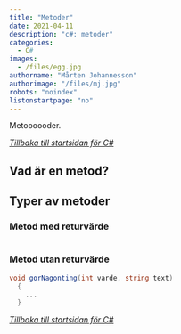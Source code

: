 ```yaml
---
title: "Metoder"
date: 2021-04-11
description: "c#: metoder"
categories:
  - C#
images:
  - /files/egg.jpg
authorname: "Mårten Johannesson"
authorimage: "/files/mj.jpg"
robots: "noindex"
listonstartpage: "no"
---
```


Metoooooder.
<!--more-->
*[Tillbaka till startsidan för C#](../)*

## Vad är en metod?

## Typer av metoder

### Metod med returvärde
```C#

```

### Metod utan returvärde

```c#
void gorNagonting(int varde, string text)
  {
    ...
  }
```
*[Tillbaka till startsidan för C#](../)*
